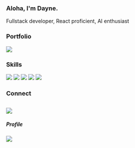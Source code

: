 ### Aloha, I'm Dayne.
Fullstack developer, React proficient, AI enthusiast

### Portfolio
<a href="https://daylo.dev/"><img src="https://img.shields.io/badge/portfolio-0A0A0A?style=for-the-badge&logo=dev.to&logoColor=white"></a>

### Skills
<img src="https://img.shields.io/badge/React-20232A?style=for-the-badge&logo=react&logoColor=61DAFB"> <img src="https://img.shields.io/badge/Node.js-43853D?style=for-the-badge&logo=node.js&logoColor=white"> <img src="https://img.shields.io/badge/JavaScript-F7DF1E?style=for-the-badge&logo=javascript&logoColor=black">  <img src="https://img.shields.io/badge/HTML5-E34F26?style=for-the-badge&logo=html5&logoColor=white"> <img src="https://img.shields.io/badge/CSS3-1572B6?style=for-the-badge&logo=css3&logoColor=white"> 

### Connect
<a href="https://www.linkedin.com/in/dayne-lalmond/"><img src="https://img.shields.io/badge/LinkedIn-0077B5?style=for-the-badge&logo=linkedin&logoColor=white"></a>
--

##### Profile
![](https://komarev.com/ghpvc/?username=DayneLalmond&color=brightgreen&style=for-the-badge&label=Views)
